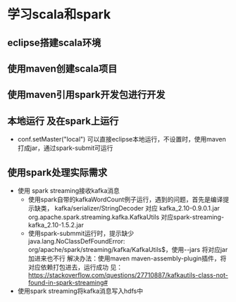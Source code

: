 # 学习scala和spark

## eclipse搭建scala环境

## 使用maven创建scala项目

## 使用maven引用spark开发包进行开发

## 本地运行 及在spark上运行
* conf.setMaster("local") 可以直接eclipse本地运行，不设置时，使用maven打成jar，通过spark-submit可运行

## 使用spark处理实际需求
* 使用 spark streaming接收kafka消息
	* 使用spark自带的kafkaWordCount例子运行，遇到的问题，首先是编译提示缺类，
	kafka/serializer/StringDecoder 对应 kafka_2.10-0.9.0.1.jar
	org.apache.spark.streaming.kafka.KafkaUtils 对应spark-streaming-kafka_2.10-1.5.2.jar
	* 使用spark-submmit运行时，提示缺少java.lang.NoClassDefFoundError: org/apache/spark/streaming/kafka/KafkaUtils$，使用--jars 将对应jar加进来也不行
	解决办法：使用maven maven-assembly-plugin插件，将对应依赖打包进去，运行成功 
	见：https://stackoverflow.com/questions/27710887/kafkautils-class-not-found-in-spark-streaming#
* 使用spark streaming将kafka消息写入hdfs中


